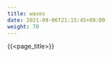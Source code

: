 ```yaml
---
title: waves
date: 2021-09-06T21:15:45+09:00
weight: 70
---
```

{{<page_title>}}
  <div class="waves">
  <div class="spin">
    <div class="spin1"></div>
    <div class="spin2"></div>
    <div class="spin3"></div>
    <div class="spin4"></div>
    <div class="spin5"></div>
    <div class="spin6"></div>
    <div class="spin7"></div>
    <div class="spin8"></div>
    <div class="spin9"></div>
    <div class="spin10"></div>
  </div>
</div>